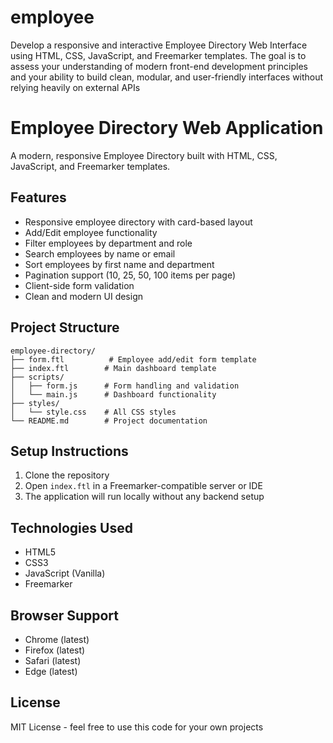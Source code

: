 # employee
Develop a responsive and interactive Employee Directory Web Interface using HTML, CSS, JavaScript, and Freemarker templates. The goal is to assess your understanding of modern front-end development principles and your ability to build clean, modular, and user-friendly interfaces without relying heavily on external APIs
# Employee Directory Web Application

A modern, responsive Employee Directory built with HTML, CSS, JavaScript, and Freemarker templates.

## Features

- Responsive employee directory with card-based layout
- Add/Edit employee functionality
- Filter employees by department and role
- Search employees by name or email
- Sort employees by first name and department
- Pagination support (10, 25, 50, 100 items per page)
- Client-side form validation
- Clean and modern UI design

## Project Structure

```
employee-directory/
├── form.ftl          # Employee add/edit form template
├── index.ftl        # Main dashboard template
├── scripts/
│   ├── form.js      # Form handling and validation
│   └── main.js      # Dashboard functionality
├── styles/
│   └── style.css    # All CSS styles
└── README.md        # Project documentation
```

## Setup Instructions

1. Clone the repository
2. Open `index.ftl` in a Freemarker-compatible server or IDE
3. The application will run locally without any backend setup

## Technologies Used

- HTML5
- CSS3
- JavaScript (Vanilla)
- Freemarker

## Browser Support

- Chrome (latest)
- Firefox (latest)
- Safari (latest)
- Edge (latest)

## License

MIT License - feel free to use this code for your own projects
